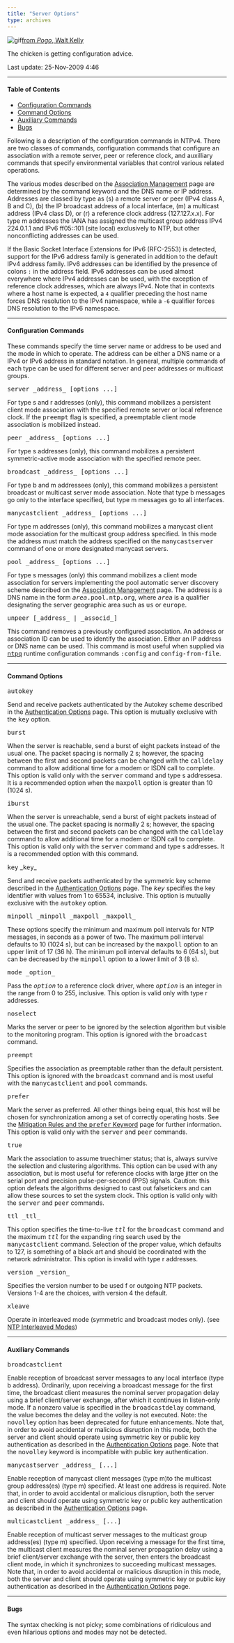 ```yaml
---
title: "Server Options"
type: archives
---
```


![gif](/archives/pic/boom3a.gif)[from _Pogo_, Walt Kelly](http://www.eecis.udel.edu/~mills/pictures.html)

The chicken is getting configuration advice.

Last update: 	25-Nov-2009 4:46

* * *

#### Table of Contents

*   [Configuration Commands](/archives/4.2.6-series/confopt/#configuration-commands)
*   [Command Options](/archives/4.2.6-series/confopt/#command-options)
*   [Auxiliary Commands](/archives/4.2.6-series/confopt/#auxiliary-commands)
*   [Bugs](/archives/4.2.6-series/confopt/#bugs)

Following is a description of the configuration commands in NTPv4. There are two classes of commands, configuration commands that configure an association with a remote server, peer or reference clock, and auxilliary commands that specify environmental variables that control various related operations.

The various modes described on the [Association Management](/archives/4.2.6-series/assoc) page are determined by the command keyword and the DNS name or IP address. Addresses are classed by type as (s) a remote server or peer (IPv4 class A, B and C), (b) the IP broadcast address of a local interface, (m) a multicast address (IPv4 class D), or (r) a reference clock address (127.127.x.x). For type m addresses the IANA has assigned the multicast group address IPv4 224.0.1.1 and IPv6 ff05::101 (site local) exclusively to NTP, but other nonconflicting addresses can be used.

If the Basic Socket Interface Extensions for IPv6 (RFC-2553) is detected, support for the IPv6 address family is generated in addition to the default IPv4 address family. IPv6 addresses can be identified by the presence of colons `:` in the address field. IPv6 addresses can be used almost everywhere where IPv4 addresses can be used, with the exception of reference clock addresses, which are always IPv4. Note that in contexts where a host name is expected, a `4` qualifier preceding the host name forces DNS resolution to the IPv4 namespace, while a `-6` qualifier forces DNS resolution to the IPv6 namespace.

* * *

#### Configuration Commands

These commands specify the time server name or address to be used and the mode in which to operate. The address can be either a DNS name or a IPv4 or IPv6 address in standard notation. In general, multiple commands of each type can be used for different server and peer addresses or multicast groups.

<dt id="server"><tt>server _address_ [options ...]</tt></dt>

For type s and r addresses (only), this command mobilizes a persistent client mode association with the specified remote server or local reference clock. If the <tt>preempt</tt> flag is specified, a preemptable client mode association is mobilized instead.

<dt><tt>peer _address_ [options ...]</tt></dt>

For type s addresses (only), this command mobilizes a persistent symmetric-active mode association with the specified remote peer.

<dt><tt>broadcast _address_ [options ...]</tt></dt> 

For type b and m addressees (only), this command mobilizes a persistent broadcast or multicast server mode association. Note that type b messages go only to the interface specified, but type m messages go to all interfaces.

<dt><tt>manycastclient _address_ [options ...]</tt></dt> 

For type m addresses (only), this command mobilizes a manycast client mode association for the multicast group address specified. In this mode the address must match the address specified on the <tt>manycastserver</tt> command of one or more designated manycast servers.

<dt><tt>pool _address_ [options ...]</tt></dt>

For type s messages (only) this command mobilizes a client mode association for servers implementing the pool automatic server discovery scheme described on the [Association Management](/archives/4.2.6-series/assoc) page. The address is a DNS name in the form <tt>_area_.pool.ntp.org</tt>, where <tt>_area_</tt> is a qualifier designating the server geographic area such as <tt>us</tt> or <tt>europe</tt>.

<dt><tt>unpeer [_address_ | _associd_]</tt></dt>

This command removes a previously configured association. An address or association ID can be used to identify the association. Either an IP address or DNS name can be used. This command is most useful when supplied via <tt>[ntpq](/archives/4.2.6-series/ntpq)</tt> runtime configuration commands <tt>:config</tt> and <tt>config-from-file</tt>.

* * *

#### Command Options

<dt><tt>autokey</tt></dt>

Send and receive packets authenticated by the Autokey scheme described in the [Authentication Options](/archives/4.2.6-series/authopt) page. This option is mutually exclusive with the <tt>key</tt> option.

<dt><tt>burst</tt></dt>

When the server is reachable, send a burst of eight packets instead of the usual one. The packet spacing is normally 2 s; however, the spacing between the first and second packets can be changed with the <tt>calldelay</tt> command to allow additional time for a modem or ISDN call to complete. This option is valid only with the <tt>server</tt> command and type s addressesa. It is a recommended option when the <tt>maxpoll</tt> option is greater than 10 (1024 s).

<dt><tt>iburst</tt></dt>

When the server is unreachable, send a burst of eight packets instead of the usual one. The packet spacing is normally 2 s; however, the spacing between the first and second packets can be changed with the <tt>calldelay</tt> command to allow additional time for a modem or ISDN call to complete. This option is valid only with the <tt>server</tt> command and type s addresses. It is a recommended option with this command.

<dt><tt>key</tt> _<tt>key</tt>_</dt>

Send and receive packets authenticated by the symmetric key scheme described in the [Authentication Options](/archives/4.2.6-series/authopt) page. The _<tt>key</tt>_ specifies the key identifier with values from 1 to 65534, inclusive. This option is mutually exclusive with the <tt>autokey</tt> option.

<dt><tt>minpoll _minpoll  
_</tt><tt>maxpoll _maxpoll_</tt></dt>

These options specify the minimum and maximum poll intervals for NTP messages, in seconds as a power of two. The maximum poll interval defaults to 10 (1024 s), but can be increased by the <tt>maxpoll</tt> option to an upper limit of 17 (36 h). The minimum poll interval defaults to 6 (64 s), but can be decreased by the <tt>minpoll</tt> option to a lower limit of 3 (8 s).

<dt><tt>mode _option_</tt></dt>

Pass the <tt>_option_</tt> to a reference clock driver, where <tt>_option_</tt> is an integer in the range from 0 to 255, inclusive. This option is valid only with type r addresses.

<dt><tt>noselect</tt></dt>

Marks the server or peer to be ignored by the selection algorithm but visible to the monitoring program. This option is ignored with the <tt>broadcast</tt> command.

<dt><tt>preempt</tt></dt>

Specifies the association as preemptable rather than the default persistent. This option is ignored with the <tt>broadcast</tt> command and is most useful with the <tt>manycastclient</tt> and <tt>pool</tt> commands.

<dt><tt>prefer</tt></dt>

Mark the server as preferred. All other things being equal, this host will be chosen for synchronization among a set of correctly operating hosts. See the [Mitigation Rules and the <tt>prefer</tt> Keyword](/archives/4.2.6-series/prefer) page for further information. This option is valid only with the <tt>server</tt> and <tt>peer</tt> commands.

<dt><tt>true</tt></dt>

Mark the association to assume truechimer status; that is, always survive the selection and clustering algorithms. This option can be used with any association, but is most useful for reference clocks with large jitter on the serial port and precision pulse-per-second (PPS) signals. Caution: this option defeats the algorithms designed to cast out falsetickers and can allow these sources to set the system clock. This option is valid only with the <tt>server</tt> and <tt>peer</tt> commands.

<dt><tt>ttl _ttl_</tt></dt>

This option specifies the time-to-live _<tt>ttl</tt>_ for the <tt>broadcast</tt> command and the maximum _<tt>ttl</tt>_ for the expanding ring search used by the <tt>manycastclient</tt> command. Selection of the proper value, which defaults to 127, is something of a black art and should be coordinated with the network administrator. This option is invalid with type r addresses.

<dt><tt>version _version_</tt></dt>

Specifies the version number to be used f or outgoing NTP packets. Versions 1-4 are the choices, with version 4 the default.

<dt><tt>xleave</tt></dt>

Operate in interleaved mode (symmetric and broadcast modes only). (see [NTP Interleaved Modes](/archives/4.2.6-series/xleave))

* * *

#### Auxiliary Commands

<dt id="broadcastclient"><tt>broadcastclient</tt></dt>

Enable reception of broadcast server messages to any local interface (type b address). Ordinarily, upon receiving a broadcast message for the first time, the broadcast client measures the nominal server propagation delay using a brief client/server exchange, after which it continues in listen-only mode. If a nonzero value is specified in the <tt>broadcastdelay</tt> command, the value becomes the delay and the volley is not executed. Note: the <tt>novolley</tt> option has been deprecated for future enhancements. Note that, in order to avoid accidental or malicious disruption in this mode, both the server and client should operate using symmetric key or public key authentication as described in the [Authentication Options](/archives/4.2.6-series/authopt) page. Note that the <tt>novolley</tt> keyword is incompatible with public key authentication.

<dt id="manycastserver"><tt>manycastserver _address_ [...]</tt></dt>

Enable reception of manycast client messages (type m)to the multicast group address(es) (type m) specified. At least one address is required. Note that, in order to avoid accidental or malicious disruption, both the server and client should operate using symmetric key or public key authentication as described in the [Authentication Options](/archives/4.2.6-series/authopt) page.

<dt id="multicastclient"><tt>multicastclient _address_ [...]</tt></dt>

Enable reception of multicast server messages to the multicast group address(es) (type m) specified. Upon receiving a message for the first time, the multicast client measures the nominal server propagation delay using a brief client/server exchange with the server, then enters the broadcast client mode, in which it synchronizes to succeeding multicast messages. Note that, in order to avoid accidental or malicious disruption in this mode, both the server and client should operate using symmetric key or public key authentication as described in the [Authentication Options](/archives/4.2.6-series/authopt) page.

* * *

#### Bugs

The syntax checking is not picky; some combinations of ridiculous and even hilarious options and modes may not be detected.